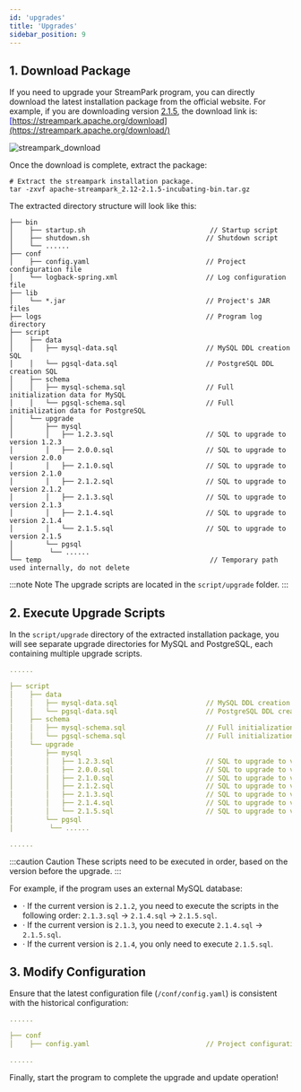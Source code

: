 ```yaml
---
id: 'upgrades'
title: 'Upgrades'
sidebar_position: 9
---
```


## 1. Download Package
If you need to upgrade your StreamPark program, you can directly download the latest installation package from the official website. For example, if you are downloading version <u><font color='blue'>[2.1.5](https://www.apache.org/dyn/closer.lua/incubator/streampark/2.1.5/apache-streampark_2.12-2.1.5-incubating-bin.tar.gz?action=download)</font></u>, the download link is: <u><font color='blue'>[https://streampark.apache.org/download](https://streampark.apache.org/download/)</font></u>

![streampark_download](/doc/image/quick-start/streampark_download.png)

Once the download is complete, extract the package:
```shell
# Extract the streampark installation package.
tar -zxvf apache-streampark_2.12-2.1.5-incubating-bin.tar.gz
```

The extracted directory structure will look like this:
```textmate
├── bin
│    ├── startup.sh                               // Startup script
│    ├── shutdown.sh                             // Shutdown script
│    └── ......
├── conf
│    ├── config.yaml                             // Project configuration file
│    └── logback-spring.xml                      // Log configuration file
├── lib
│    └── *.jar                                   // Project's JAR files
├── logs                                         // Program log directory
├── script
│    ├── data
│    │   ├── mysql-data.sql                      // MySQL DDL creation SQL
│    │   └── pgsql-data.sql                      // PostgreSQL DDL creation SQL
│    ├── schema
│    │   ├── mysql-schema.sql                    // Full initialization data for MySQL
│    │   └── pgsql-schema.sql                    // Full initialization data for PostgreSQL
│    └── upgrade
│        ├── mysql
│        │   ├── 1.2.3.sql                       // SQL to upgrade to version 1.2.3
│        │   ├── 2.0.0.sql                       // SQL to upgrade to version 2.0.0
│        │   ├── 2.1.0.sql                       // SQL to upgrade to version 2.1.0
│        │   ├── 2.1.2.sql                       // SQL to upgrade to version 2.1.2
│        │   ├── 2.1.3.sql                       // SQL to upgrade to version 2.1.3
│        │   ├── 2.1.4.sql                       // SQL to upgrade to version 2.1.4
│        │   └── 2.1.5.sql                       // SQL to upgrade to version 2.1.5
│        └── pgsql
│         └── ......
└── temp                                          // Temporary path used internally, do not delete
```
:::note Note
The upgrade scripts are located in the `script/upgrade` folder.
:::

## 2. Execute Upgrade Scripts
In the `script/upgrade` directory of the extracted installation package, you will see separate upgrade directories for MySQL and PostgreSQL, each containing multiple upgrade scripts.
```yaml
......

├── script
│    ├── data
│    │   ├── mysql-data.sql                      // MySQL DDL creation SQL
│    │   └── pgsql-data.sql                      // PostgreSQL DDL creation SQL
│    ├── schema
│    │   ├── mysql-schema.sql                    // Full initialization data for MySQL
│    │   └── pgsql-schema.sql                    // Full initialization data for PostgreSQL
│    └── upgrade
│        ├── mysql
│        │   ├── 1.2.3.sql                       // SQL to upgrade to version 1.2.3
│        │   ├── 2.0.0.sql                       // SQL to upgrade to version 2.0.0
│        │   ├── 2.1.0.sql                       // SQL to upgrade to version 2.1.0
│        │   ├── 2.1.2.sql                       // SQL to upgrade to version 2.1.2
│        │   ├── 2.1.3.sql                       // SQL to upgrade to version 2.1.3
│        │   ├── 2.1.4.sql                       // SQL to upgrade to version 2.1.4
│        │   └── 2.1.5.sql                       // SQL to upgrade to version 2.1.5
│        └── pgsql
│         └── ......

......
```
:::caution Caution
These scripts need to be executed in order, based on the version before the upgrade.
:::

For example, if the program uses an external MySQL database:
-  · If the current version is `2.1.2`, you need to execute the scripts in the following order: `2.1.3.sql` → `2.1.4.sql` → `2.1.5.sql`.
-  · If the current version is `2.1.3`, you need to execute `2.1.4.sql` → `2.1.5.sql`.
-  · If the current version is `2.1.4`, you only need to execute `2.1.5.sql`.

## 3. Modify Configuration
Ensure that the latest configuration file (`/conf/config.yaml`) is consistent with the historical configuration:
```yaml
......

├── conf
│    ├── config.yaml                             // Project configuration file

......
```

Finally, start the program to complete the upgrade and update operation!